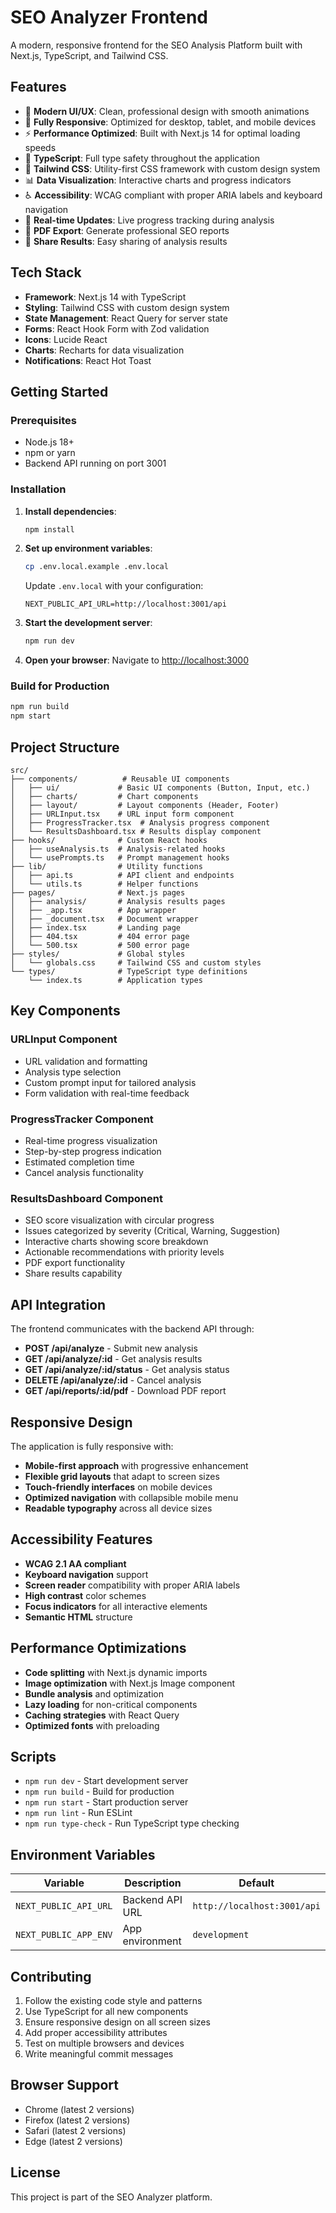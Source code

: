# SEO Analyzer Frontend

A modern, responsive frontend for the SEO Analysis Platform built with Next.js, TypeScript, and Tailwind CSS.

## Features

- 🎯 **Modern UI/UX**: Clean, professional design with smooth animations
- 📱 **Fully Responsive**: Optimized for desktop, tablet, and mobile devices
- ⚡ **Performance Optimized**: Built with Next.js 14 for optimal loading speeds
- 🔧 **TypeScript**: Full type safety throughout the application
- 🎨 **Tailwind CSS**: Utility-first CSS framework with custom design system
- 📊 **Data Visualization**: Interactive charts and progress indicators
- ♿ **Accessibility**: WCAG compliant with proper ARIA labels and keyboard navigation
- 🔄 **Real-time Updates**: Live progress tracking during analysis
- 📄 **PDF Export**: Generate professional SEO reports
- 🔗 **Share Results**: Easy sharing of analysis results

## Tech Stack

- **Framework**: Next.js 14 with TypeScript
- **Styling**: Tailwind CSS with custom design system
- **State Management**: React Query for server state
- **Forms**: React Hook Form with Zod validation
- **Icons**: Lucide React
- **Charts**: Recharts for data visualization
- **Notifications**: React Hot Toast

## Getting Started

### Prerequisites

- Node.js 18+ 
- npm or yarn
- Backend API running on port 3001

### Installation

1. **Install dependencies**:
   ```bash
   npm install
   ```

2. **Set up environment variables**:
   ```bash
   cp .env.local.example .env.local
   ```
   
   Update `.env.local` with your configuration:
   ```env
   NEXT_PUBLIC_API_URL=http://localhost:3001/api
   ```

3. **Start the development server**:
   ```bash
   npm run dev
   ```

4. **Open your browser**:
   Navigate to [http://localhost:3000](http://localhost:3000)

### Build for Production

```bash
npm run build
npm start
```

## Project Structure

```
src/
├── components/          # Reusable UI components
│   ├── ui/             # Basic UI components (Button, Input, etc.)
│   ├── charts/         # Chart components
│   ├── layout/         # Layout components (Header, Footer)
│   ├── URLInput.tsx    # URL input form component
│   ├── ProgressTracker.tsx  # Analysis progress component
│   └── ResultsDashboard.tsx # Results display component
├── hooks/              # Custom React hooks
│   ├── useAnalysis.ts  # Analysis-related hooks
│   └── usePrompts.ts   # Prompt management hooks
├── lib/                # Utility functions
│   ├── api.ts          # API client and endpoints
│   └── utils.ts        # Helper functions
├── pages/              # Next.js pages
│   ├── analysis/       # Analysis results pages
│   ├── _app.tsx        # App wrapper
│   ├── _document.tsx   # Document wrapper
│   ├── index.tsx       # Landing page
│   ├── 404.tsx         # 404 error page
│   └── 500.tsx         # 500 error page
├── styles/             # Global styles
│   └── globals.css     # Tailwind CSS and custom styles
└── types/              # TypeScript type definitions
    └── index.ts        # Application types
```

## Key Components

### URLInput Component
- URL validation and formatting
- Analysis type selection
- Custom prompt input for tailored analysis
- Form validation with real-time feedback

### ProgressTracker Component  
- Real-time progress visualization
- Step-by-step progress indication
- Estimated completion time
- Cancel analysis functionality

### ResultsDashboard Component
- SEO score visualization with circular progress
- Issues categorized by severity (Critical, Warning, Suggestion)
- Interactive charts showing score breakdown
- Actionable recommendations with priority levels
- PDF export functionality
- Share results capability

## API Integration

The frontend communicates with the backend API through:

- **POST /api/analyze** - Submit new analysis
- **GET /api/analyze/:id** - Get analysis results
- **GET /api/analyze/:id/status** - Get analysis status
- **DELETE /api/analyze/:id** - Cancel analysis
- **GET /api/reports/:id/pdf** - Download PDF report

## Responsive Design

The application is fully responsive with:

- **Mobile-first approach** with progressive enhancement
- **Flexible grid layouts** that adapt to screen sizes
- **Touch-friendly interfaces** on mobile devices
- **Optimized navigation** with collapsible mobile menu
- **Readable typography** across all device sizes

## Accessibility Features

- **WCAG 2.1 AA compliant**
- **Keyboard navigation** support
- **Screen reader** compatibility with proper ARIA labels
- **High contrast** color schemes
- **Focus indicators** for all interactive elements
- **Semantic HTML** structure

## Performance Optimizations

- **Code splitting** with Next.js dynamic imports
- **Image optimization** with Next.js Image component
- **Bundle analysis** and optimization
- **Lazy loading** for non-critical components
- **Caching strategies** with React Query
- **Optimized fonts** with preloading

## Scripts

- `npm run dev` - Start development server
- `npm run build` - Build for production
- `npm run start` - Start production server
- `npm run lint` - Run ESLint
- `npm run type-check` - Run TypeScript type checking

## Environment Variables

| Variable | Description | Default |
|----------|-------------|---------|
| `NEXT_PUBLIC_API_URL` | Backend API URL | `http://localhost:3001/api` |
| `NEXT_PUBLIC_APP_ENV` | App environment | `development` |

## Contributing

1. Follow the existing code style and patterns
2. Use TypeScript for all new components
3. Ensure responsive design on all screen sizes
4. Add proper accessibility attributes
5. Test on multiple browsers and devices
6. Write meaningful commit messages

## Browser Support

- Chrome (latest 2 versions)
- Firefox (latest 2 versions) 
- Safari (latest 2 versions)
- Edge (latest 2 versions)

## License

This project is part of the SEO Analyzer platform.